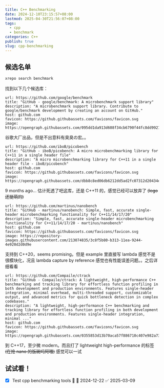 ```yaml
---
title: C++ Benchmarking
date: 2024-12-10T23:15:57+08:00
lastmod: 2025-04-30T21:56:07+08:00
tags:
  - cpp
  - benchmark
categories: C++
publish: true
slug: cpp-benchmarking
---
```


## 候选名单

```bash
xrepo search benchmark
```

找到以下几个候选库：

```cardlink
url: https://github.com/google/benchmark
title: "GitHub - google/benchmark: A microbenchmark support library"
description: "A microbenchmark support library. Contribute to google/benchmark development by creating an account on GitHub."
host: github.com
favicon: https://github.githubassets.com/favicons/favicon.svg
image: https://opengraph.githubassets.com/095dd1da913d608f34cb6790f44fc8dd992145add82d9ee496425ab594ea4676/google/benchmark
```

谷歌大厂出品，但是不出意料有臭臭の宏。。

```cardlink
url: https://github.com/iboB/picobench
title: "GitHub - iboB/picobench: A micro microbenchmarking library for C++11 in a single header file"
description: "A micro microbenchmarking library for C++11 in a single header file - iboB/picobench"
host: github.com
favicon: https://github.githubassets.com/favicons/favicon.svg
image: https://opengraph.githubassets.com/dbb8c8ed06db6212dd5ad2fc07312d20434e6bc0a819ae5a280472c9f7dce07c/iboB/picobench
```

9 months ago... 估计死透了吧这库，还是 C++11 的，感觉已经可以放弃了 ~~(logo 还挺萌的)~~

```cardlink
url: https://github.com/martinus/nanobench
title: "GitHub - martinus/nanobench: Simple, fast, accurate single-header microbenchmarking functionality for C++11/14/17/20"
description: "Simple, fast, accurate single-header microbenchmarking functionality for C++11/14/17/20 - martinus/nanobench"
host: github.com
favicon: https://github.githubassets.com/favicons/favicon.svg
image: https://repository-images.githubusercontent.com/213074835/3c8f5b80-b313-11ea-9244-4e920d2d0d9e
```

支持到 C++20，seems promising。但是 example 里直接写 lambda 感觉不是很模块化，况且 lambda capture by reference 感觉也有性能误差问题。。之后详细看看

```cardlink
url: https://github.com/Compaile/ctrack
title: "GitHub - Compaile/ctrack: A lightweight, high-performance C++ benchmarking and tracking library for effortless function profiling in both development and production environments. Features single-header integration, minimal overhead, multi-threaded support, customizable output, and advanced metrics for quick bottleneck detection in complex codebases."
description: "A lightweight, high-performance C++ benchmarking and tracking library for effortless function profiling in both development and production environments. Features single-header integration, minimal ..."
host: github.com
favicon: https://github.githubassets.com/favicons/favicon.svg
image: https://opengraph.githubassets.com/0355853d13b70aca57f886710c407e982a738164718e33496d078f4734173efc/Compaile/ctrack
```

到 C++17，至少微 modern。而且打了 lightweight high-performance 的标签 ~~(在抢 nano 的饭碗吗阿喂)~~ 感觉可以一试

## 试试看！

- [x] Test cpp benchmarking tools 🔽 📅 2024-12-22 ✅ 2025-03-09

